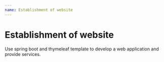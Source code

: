 ```yaml
---
name: Establishment of website
---
```


# Establishment of website

Use spring boot and thymeleaf template to develop a web application and provide services.